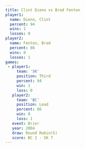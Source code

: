 ```yaml
---
title: Clint Dieno vs Brad Fenton
player1:            
  name: Dieno, Clint
  percent: 94       
  wins: 1           
  losses: 0         
player2:            
  name: Fenton, Brad
  percent: 86       
  wins: 0           
  losses: 1         
games:
 - player1:         
     team: 'SK'     
     position: Third
     percent: 94    
     win: 1         
     loss: 0        
   player2:        
     team: 'BC'    
     position: Lead
     percent: 86   
     win: 0        
     loss: 1       
   event: Brier        
   year: 2004          
   draw: Round Robin(5)
   score: BC 2 - SK 7  
---
```

